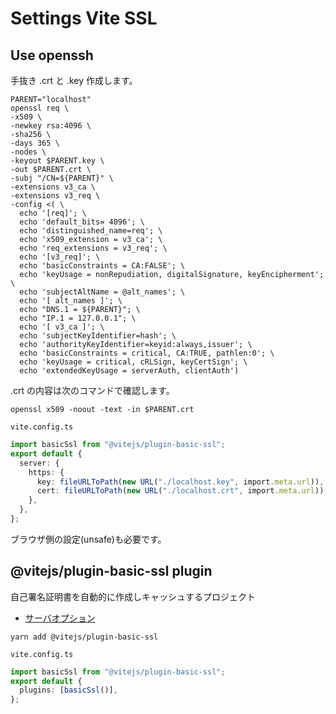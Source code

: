 # Settings Vite SSL

## Use openssh

手抜き .crt と .key 作成します。

```shell
PARENT="localhost"
openssl req \
-x509 \
-newkey rsa:4096 \
-sha256 \
-days 365 \
-nodes \
-keyout $PARENT.key \
-out $PARENT.crt \
-subj "/CN=${PARENT}" \
-extensions v3_ca \
-extensions v3_req \
-config <( \
  echo '[req]'; \
  echo 'default_bits= 4096'; \
  echo 'distinguished_name=req'; \
  echo 'x509_extension = v3_ca'; \
  echo 'req_extensions = v3_req'; \
  echo '[v3_req]'; \
  echo 'basicConstraints = CA:FALSE'; \
  echo 'keyUsage = nonRepudiation, digitalSignature, keyEncipherment'; \
  echo 'subjectAltName = @alt_names'; \
  echo '[ alt_names ]'; \
  echo "DNS.1 = ${PARENT}"; \
  echo "IP.1 = 127.0.0.1"; \
  echo '[ v3_ca ]'; \
  echo 'subjectKeyIdentifier=hash'; \
  echo 'authorityKeyIdentifier=keyid:always,issuer'; \
  echo 'basicConstraints = critical, CA:TRUE, pathlen:0'; \
  echo 'keyUsage = critical, cRLSign, keyCertSign'; \
  echo 'extendedKeyUsage = serverAuth, clientAuth')
```

.crt の内容は次のコマンドで確認します。

```shell
openssl x509 -noout -text -in $PARENT.crt
```

`vite.config.ts`

```ts
import basicSsl from "@vitejs/plugin-basic-ssl";
export default {
  server: {
    https: {
      key: fileURLToPath(new URL("./localhost.key", import.meta.url)),
      cert: fileURLToPath(new URL("./localhost.crt", import.meta.url)),
    },
  },
};
```

ブラウザ側の設定(unsafe)も必要です。

## @vitejs/plugin-basic-ssl plugin

自己署名証明書を自動的に作成しキャッシュするプロジェクト

- [サーバオプション](https://ja.vitejs.dev/config/server-options.html#server-https)

```shell
yarn add @vitejs/plugin-basic-ssl
```

`vite.config.ts`

```ts
import basicSsl from "@vitejs/plugin-basic-ssl";
export default {
  plugins: [basicSsl()],
};
```
